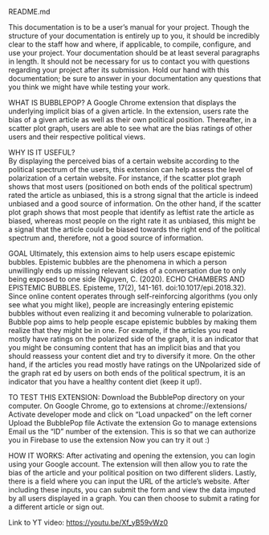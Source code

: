 
README.md
 
This documentation is to be a user’s manual for your project. Though the structure of your documentation is entirely up to you, it should be incredibly clear to the staff how and where, if applicable, to compile, configure, and use your project. Your documentation should be at least several paragraphs in length. It should not be necessary for us to contact you with questions regarding your project after its submission. Hold our hand with this documentation; be sure to answer in your documentation any questions that you think we might have while testing your work.
 
WHAT IS BUBBLEPOP?
A Google Chrome extension that displays the underlying implicit bias of a given article. In the extension, users rate the bias of a given article as well as their own political position. Thereafter, in a scatter plot graph, users are able to see what are the bias ratings of other users and their respective political views. 
 
WHY IS IT USEFUL?	
By displaying the perceived bias of a certain website according to the political spectrum of the users, this extension can help assess the level of polarization of a certain website. For instance, if the scatter plot graph shows that most users (positioned on both ends of the political spectrum) rated the article as unbiased, this is a strong signal that the article is indeed unbiased and a good source of information. On the other hand, if the scatter plot graph shows that most people that identify as leftist rate the article as biased, whereas most people on the right rate it as unbiased, this might be a signal that the article could be biased towards the right end of the political spectrum and, therefore, not a good source of information.
 
GOAL
Ultimately, this extension aims to help users escape epistemic bubbles. Epistemic bubbles are the phenomena in which a person unwillingly ends up missing relevant sides of a conversation due to only being exposed to one side (Nguyen, C. (2020). ECHO CHAMBERS AND EPISTEMIC BUBBLES. Episteme, 17(2), 141-161. doi:10.1017/epi.2018.32). Since online content operates through self-reinforcing algorithms (you only see what you might like), people are increasingly entering epistemic bubbles without even realizing it and becoming vulnerable to polarization. Bubble pop aims to help people escape epistemic bubbles by making them realize that they might be in one. For example, if the articles you read mostly have ratings on the polarized side of the graph, it is an indicator that you might be consuming content that has an implicit bias and that you should reassess your content diet and try to diversify it more. On the other hand, if the articles you read mostly have ratings on the UNpolarized side of the graph rat
ed by users on both ends of the political spectrum, it is an indicator that you have a healthy content diet (keep it up!). 
 
TO TEST THIS EXTENSION:
Download the BubblePop directory on your computer.
On Google Chrome, go to extensions at chrome://extensions/ 
Activate developer mode and click on “Load unpacked” on the left corner
Upload the BubblePop file 
Activate the extension
Go to manage extensions
Email us the “ID” number of the extension. This is so that we can authorize you in Firebase to use the extension 
Now you can try it out :)
 
HOW IT WORKS:
After activating and opening the extension, you can login using your Google account. The extension will then allow you to rate the bias of the article and your political position on two different sliders. Lastly, there is a field where you can input the URL of the article’s website. After including these inputs, you can submit the form and view the data imputed by all users displayed in a graph. You can then choose to submit a rating for a different article or sign out. 

Link to YT video: https://youtu.be/Xf_yB59vWz0